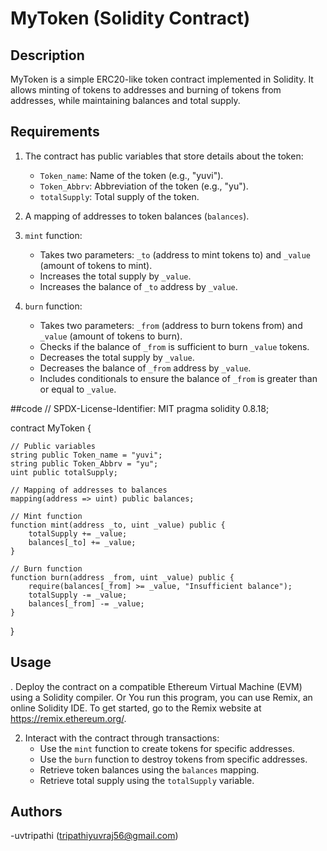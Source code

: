 # MyToken (Solidity Contract)

## Description
MyToken is a simple ERC20-like token contract implemented in Solidity. It allows minting of tokens to addresses and burning of tokens from addresses, while maintaining balances and total supply.

## Requirements
1. The contract has public variables that store details about the token:
   - `Token_name`: Name of the token (e.g., "yuvi").
   - `Token_Abbrv`: Abbreviation of the token (e.g., "yu").
   - `totalSupply`: Total supply of the token.

2. A mapping of addresses to token balances (`balances`).

3. `mint` function:
   - Takes two parameters: `_to` (address to mint tokens to) and `_value` (amount of tokens to mint).
   - Increases the total supply by `_value`.
   - Increases the balance of `_to` address by `_value`.

4. `burn` function:
   - Takes two parameters: `_from` (address to burn tokens from) and `_value` (amount of tokens to burn).
   - Checks if the balance of `_from` is sufficient to burn `_value` tokens.
   - Decreases the total supply by `_value`.
   - Decreases the balance of `_from` address by `_value`.
   - Includes conditionals to ensure the balance of `_from` is greater than or equal to `_value`.

##code
// SPDX-License-Identifier: MIT
pragma solidity 0.8.18;

contract MyToken {

    // Public variables
    string public Token_name = "yuvi";
    string public Token_Abbrv = "yu";
    uint public totalSupply;

    // Mapping of addresses to balances
    mapping(address => uint) public balances;

    // Mint function
    function mint(address _to, uint _value) public {
        totalSupply += _value;
        balances[_to] += _value;
    }

    // Burn function
    function burn(address _from, uint _value) public {
        require(balances[_from] >= _value, "Insufficient balance");
        totalSupply -= _value;
        balances[_from] -= _value;
    }
}

## Usage
. Deploy the contract on a compatible Ethereum Virtual Machine (EVM) using a Solidity compiler. Or
You run this program, you can use Remix, an online Solidity IDE. To get started, go to the Remix website at https://remix.ethereum.org/.

2. Interact with the contract through transactions:
   - Use the `mint` function to create tokens for specific addresses.
   - Use the `burn` function to destroy tokens from specific addresses.
   - Retrieve token balances using the `balances` mapping.
   - Retrieve total supply using the `totalSupply` variable.

## Authors

-uvtripathi  (tripathiyuvraj56@gmail.com)
